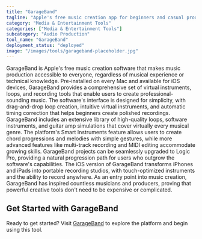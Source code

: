 ```yaml
---
title: "GarageBand"
tagline: "Apple's free music creation app for beginners and casual producers"
category: "Media & Entertainment Tools"
categories: ["Media & Entertainment Tools"]
subcategory: "Audio Production"
tool_name: "GarageBand"
deployment_status: "deployed"
image: "/images/tools/garageband-placeholder.jpg"
---
```

GarageBand is Apple's free music creation software that makes music production accessible to everyone, regardless of musical experience or technical knowledge. Pre-installed on every Mac and available for iOS devices, GarageBand provides a comprehensive set of virtual instruments, loops, and recording tools that enable users to create professional-sounding music. The software's interface is designed for simplicity, with drag-and-drop loop creation, intuitive virtual instruments, and automatic timing correction that helps beginners create polished recordings. GarageBand includes an extensive library of high-quality loops, software instruments, and guitar amp simulations that cover virtually every musical genre. The platform's Smart Instruments feature allows users to create chord progressions and melodies with simple gestures, while more advanced features like multi-track recording and MIDI editing accommodate growing skills. GarageBand projects can be seamlessly upgraded to Logic Pro, providing a natural progression path for users who outgrow the software's capabilities. The iOS version of GarageBand transforms iPhones and iPads into portable recording studios, with touch-optimized instruments and the ability to record anywhere. As an entry point into music creation, GarageBand has inspired countless musicians and producers, proving that powerful creative tools don't need to be expensive or complicated.

## Get Started with GarageBand

Ready to get started? Visit [GarageBand](https://apps.apple.com/us/app/garageband/id408709785) to explore the platform and begin using this tool.
